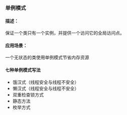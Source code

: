 ### 单例模式

#### 描述：
保证一个类只有一个实例，并提供一个访问它的全局访问点。

#### 应用场景：
一个无状态的类使用单例模式节省内存资源

#### 七种单例模式写法
- 饿汉式（线程安全与线程不安全）
- 懒汉式（线程安全与线程不安全）
- 双重检查锁方式
- 静态方法
- 枚举方式